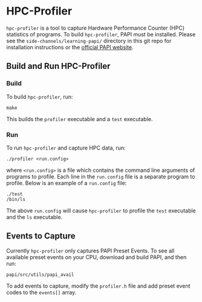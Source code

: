 # HPC-Profiler
`hpc-profiler` is a tool to capture Hardware Performance Counter (HPC) statistics of programs.
To build `hpc-profiler`, PAPI must be installed. Please see the `side-channels/learning-papi/` directory in this git repo for installation instructions or the [official PAPI website](http://icl.utk.edu/papi/software/).

## Build and Run HPC-Profiler
### Build
To build `hpc-profiler`, run:
```
make
```
This builds the `profiler` executable and a `test` executable.

### Run
To run `hpc-profiler` and capture HPC data, run:
```
./profiler <run.config>
```
where `<run.config>` is a file which contains the command line arguments of programs to profile.
Each line in the `run.config` file is a separate program to profile. Below is an example of a `run.config` file:
```
./test
/bin/ls
```
The above `run.config` will cause `hpc-profiler` to profile the `test` executable and the `ls` executable.

## Events to Capture
Currently `hpc-profiler` only captures PAPI Preset Events. To see all available preset events on your CPU, download and build PAPI, and then run:
```
papi/src/utils/papi_avail
```
To add events to capture, modify the `profiler.h` file and add preset event codes to the `events[]` array.
